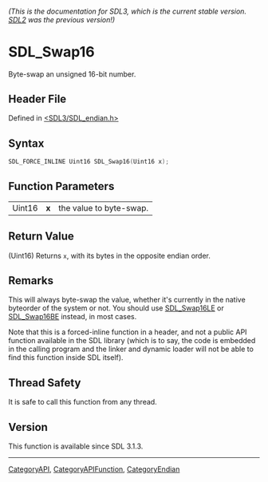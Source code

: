 ###### (This is the documentation for SDL3, which is the current stable version. [SDL2](https://wiki.libsdl.org/SDL2/) was the previous version!)
# SDL_Swap16

Byte-swap an unsigned 16-bit number.

## Header File

Defined in [<SDL3/SDL_endian.h>](https://github.com/libsdl-org/SDL/blob/main/include/SDL3/SDL_endian.h)

## Syntax

```c
SDL_FORCE_INLINE Uint16 SDL_Swap16(Uint16 x);
```

## Function Parameters

|        |       |                         |
| ------ | ----- | ----------------------- |
| Uint16 | **x** | the value to byte-swap. |

## Return Value

(Uint16) Returns `x`, with its bytes in the opposite endian order.

## Remarks

This will always byte-swap the value, whether it's currently in the native
byteorder of the system or not. You should use [SDL_Swap16LE](SDL_Swap16LE)
or [SDL_Swap16BE](SDL_Swap16BE) instead, in most cases.

Note that this is a forced-inline function in a header, and not a public
API function available in the SDL library (which is to say, the code is
embedded in the calling program and the linker and dynamic loader will not
be able to find this function inside SDL itself).

## Thread Safety

It is safe to call this function from any thread.

## Version

This function is available since SDL 3.1.3.

----
[CategoryAPI](CategoryAPI), [CategoryAPIFunction](CategoryAPIFunction), [CategoryEndian](CategoryEndian)


